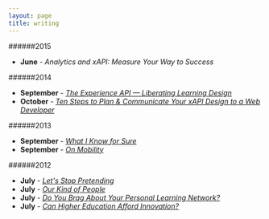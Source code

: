 ```yaml
---
layout: page
title: writing
---
```


######2015

* **June** - *Analytics and xAPI: Measure Your Way to Success* 

######2014

* **September** - [*The Experience API — Liberating Learning Design*](http://www.elearningguild.com/research/archives/index.cfm?id=177&action=viewonly)
* **October** - [*Ten Steps to Plan & Communicate Your xAPI Design to a Web Developer*](http://www.learningsolutionsmag.com/articles/1523/ten-steps-to-plan--communicate-your-xapi-design-to-a-web-developer)

######2013

* **September** - [*What I Know for Sure*](https://www.td.org/Publications/Blogs/Learning-Technologies-Blog/2013/09/What-I-Know-for-Sure)
* **September** - [*On Mobility*](https://www.td.org/Publications/Blogs/Learning-Technologies-Blog/2013/09/On-Mobility)

######2012

* **July** - [*Let's Stop Pretending*](https://www.td.org/Publications/Blogs/Learning-Technologies-Blog/2012/07/Lets-Stop-Pretending.aspx)
* **July** - [*Our Kind of People*](https://www.td.org/Publications/Blogs/Learning-Technologies-Blog/2012/07/Our-Kind-of-People.aspx)
* **July** - [*Do You Brag About Your Personal Learning Network?*](https://www.td.org/Publications/Blogs/Learning-Technologies-Blog/2012/07/do-You-Brag-About-Your-Personal-Learning-Network.aspx)
* **July** - [*Can Higher Education Afford Innovation?*](https://www.td.org/Publications/Blogs/Learning-Technologies-Blog/2012/07/Can-Higher-Education-Afford-Innovation.aspx)